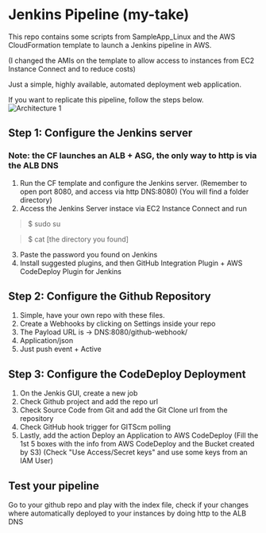# Jenkins Pipeline (my-take)
This repo contains some scripts from SampleApp_Linux and the AWS CloudFormation template to launch a Jenkins pipeline in AWS.

(I changed the AMIs on the template to allow access to instances from EC2 Instance Connect and to reduce costs)

Just a simple, highly available, automated deployment web application.

If you want to replicate this pipeline, follow the steps below.
![Architecture 1](https://user-images.githubusercontent.com/67908214/156058092-5e417cd4-ec8c-4fd7-8009-33be469d5cc1.png)

## Step 1: Configure the Jenkins server
### Note: the CF launches an ALB + ASG, the only way to http is via the ALB DNS
1. Run the CF template and configure the Jenkins server. 
(Remember to open port 8080, and access via http DNS:8080) (You will find a folder directory)
2. Access the Jenkins Server instace via EC2 Instance Connect and run
> $ sudo su

> $ cat [the directory you found]
3. Paste the password you found on Jenkins
4. Install suggested plugins, and then GitHub Integration Plugin + AWS CodeDeploy Plugin for Jenkins

## Step 2: Configure the Github Repository
1. Simple, have your own repo with these files.
2. Create a Webhooks by clicking on Settings inside your repo
3. The Payload URL is -> DNS:8080/github-webhook/
4. Application/json
5. Just push event + Active 

## Step 3: Configure the CodeDeploy Deployment
1. On the Jenkis GUI, create a new job
2. Check Github project and add the repo url
3. Check Source Code from Git and add the Git Clone url from the repository
4. Check GitHub hook trigger for GITScm polling
5. Lastly, add the action Deploy an Application to AWS CodeDeploy
(Fill the 1st 5 boxes with the info from AWS CodeDeploy and the Bucket created by S3)
(Check "Use Access/Secret keys" and use some keys from an IAM User)

## Test your pipeline
Go to your github repo and play with the index file, check if your changes where automatically deployed to your instances by doing http to the ALB DNS
